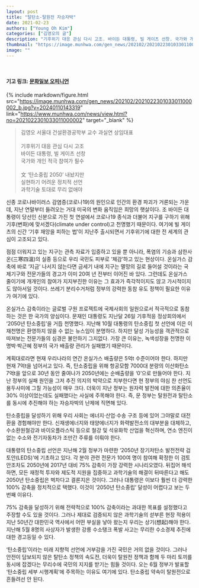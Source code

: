 ```yaml
---
layout: post
title: "탈탄소-탈원전 자승자박"
date: 2021-02-23
authors: ["Young Oh Kim"]
categories: ["김영오의 글"]
description: "기후위기 대응 관심 다시 고조. 바이든 대통령, 빌 게이츠 선창. 국가와 개인 적극 참여가 필수. 文 ‘탄소중립 2050’ 내놨지만 실현하기 어려운 정치적 선언 과학기술 토대로 무리 없애야"
thumbnail: "https://image.munhwa.com/gen_news/202102/2021022301033011000002_b.jpg?v=20240110143319"
image: ""
---
```


<br>

#### 기고 링크: <a href="https://www.munhwa.com/news/view.html?no=2021022301033011000002" target="_blank">문화일보 오피니언</a>

{% include markdown/figure.html src="https://image.munhwa.com/gen_news/202102/2021022301033011000002_b.jpg?v=20240110143319" link="https://www.munhwa.com/news/view.html?no=2021022301033011000002" target="_blank" %}

> 김영오 서울대 건설환경공학부 교수 과실연 상임대표 <br/>
>  <br/>
> 기후위기 대응 관심 다시 고조 <br/>
> 바이든 대통령, 빌 게이츠 선창 <br/>
> 국가와 개인 적극 참여가 필수 <br/>
>  <br/>
> 文 ‘탄소중립 2050’ 내놨지만 <br/>
> 실현하기 어려운 정치적 선언 <br/>
> 과학기술 토대로 무리 없애야 <br/>

신종 코로나바이러스 감염증(코로나19)의 원인으로 인간의 환경 파괴가 거론되는 가운데, 지난 연말부터 들려오는 거대 미국의 변화 움직임은 희망의 햇살이다. 조 바이든 대통령이 당선인 신분으로 가진 첫 연설에서 코로나19 종식과 더불어 지구를 구하기 위해 기후(변화)에 맞서겠다(climate under control)고 천명했기 때문이다. 여기에 빌 게이츠의 신간 ‘기후 재앙을 피하는 법’이 지난주 출시되면서 기후위기에 대한 전 세계의 관심이 고조되고 있다.

점점 더워지고 있는 지구는 관측 자료가 입증하고 있을 뿐 아니라, 폭염의 기승과 삼한사온(三寒四溫)의 실종 등으로 우리 국민도 피부로 ‘체감’하고 있는 현상이다. 온실가스 감축에 바로 ‘지금’ 나서지 않는다면 금세기 내에 지구는 멸망의 길로 들어설 것이라는 국제기구와 전문가들의 경고가 이미 20여 년 전부터 이어진 바 있다. 그런데도 온실가스 줄이기에 개개인의 참여가 지지부진한 이유는 그 효과가 즉각적이지도 않고 가시적이지도 않아서일 것이다. 쓰레기 분리수거처럼 정부의 강력한 동참 유도 정책이 필요한 이유가 여기에 있다.

온실가스 감축이라는 글로벌 구원 프로젝트에 국제사회의 일원으로서 적극적으로 동참하는 것은 한 국가의 양심이다. 문재인 대통령도 지난달 26일 기후적응 정상회의에서 ‘2050년 탄소중립’을 거듭 천명했다. 지난해 10월 대통령의 탄소중립 첫 선언에 이은 이 재천명은 환영하지 않을 수 없는 뉴스임이 분명하다. 하지만 달성 가능성을 객관적으로 따져보는 전문가들의 심경은 불안하기 그지없다. 가장 큰 이유는, 녹색성장을 천명한 이명박·박근혜 정부의 국가 배출량 관리가 실패했기 때문이다.

계획대로라면 현재 우리나라의 연간 온실가스 배출량은 5억t 수준이어야 한다. 하지만 현재 7억t을 넘어서고 있다. 즉, 탄소중립을 위해 항공모함 7000대 분량의 이산화탄소 7억t을 앞으로 30년 동안 줄여나가 2050년에는 순배출량을 ‘0’으로 만들어야 한다. 지난 정부의 실패 원인을 그저 추진 의지의 박약으로 치부한다면 현 정부의 야심 찬 선언도 용두사미에 그칠 가능성이 매우 크다. 더욱이 지난 정부는 원자력 발전에 대한 의존율이 30% 이상이었는데도 실패했다는 사실에 주목해야 한다. 즉, 문 정부는 탈원전과 탈탄소를 동시에 추진해야 하는 자승자박의 난제에 직면해 있다.

탄소중립을 달성하기 위해 우리 사회는 에너지·산업·수송 구조 등에 있어 그야말로 대전환을 경험해야만 한다. 신재생에너지와 태양에너지가 화력발전소의 대부분을 대체하고, 수소환원철강과 바이오플라스틱 등으로 철강 및 석유화학 산업을 혁신하며, 연소 엔진이 없는 수소와 전기자동차가 조만간 주류를 이뤄야 한다.

대통령의 탄소중립 선언은 지난해 2월 정부가 마련한 ‘2050년 장기저탄소 발전전략 검토안(LEDS)’에 기초하고 있다. 각 분야 관련 전문가 100여 명이 참여해 확정한 이 검토안조차도 2050년에 2017년 대비 75% 감축이 가장 강력한 시나리오였다. 뒤집어 해석하면, 모든 재정적 투자와 제도적 지원을 집중하고 과학기술의 해결이 뒤따른다고 해도 2050년 탄소중립은 벅차다고 결론지은 것이다. 그러나 대통령은 이보다 훨씬 더 강력한 100% 감축을 정치적으로 택했다. 이것이 ‘2050년 탄소중립’ 달성이 어렵다고 보는 두 번째 이유다.

75% 감축을 달성하기 위해 전략적으로 100% 감축이라는 과대한 목표를 설정했다고 주장할 수도 있을 것이다. 그러나 제대로 검증되지 않은 과학기술의 섣부른 현장 적용이 지난 50년간 대한민국 역사에서 어떤 부실을 낳아 왔는지 우리는 상기(想起)해야 한다. 지난해 5월 8명의 사상자가 발생한 강릉 수소탱크 폭발 사고는 무리한 수소경제 추진에 대한 경고등일 수 있다.

‘탄소중립’이라는 미래 지향적 선언에 거부감을 가진 국민은 거의 없을 것이다. 그러나 안전이 담보되지 않은 탈탄소 정책의 속도전, 더욱이 탈원전 정책과 함께 두 마리 토끼를 동시에 잡겠다는 무리수에 국민의 지지를 받기는 힘들 것이다. 오는 6월 정부가 발표할 ‘탄소중립 세부 시행계획’에 주목하는 이유도 여기에 있다. 탄소중립 약속이 탈원전으로 흔들려선 안 된다.
<br>
